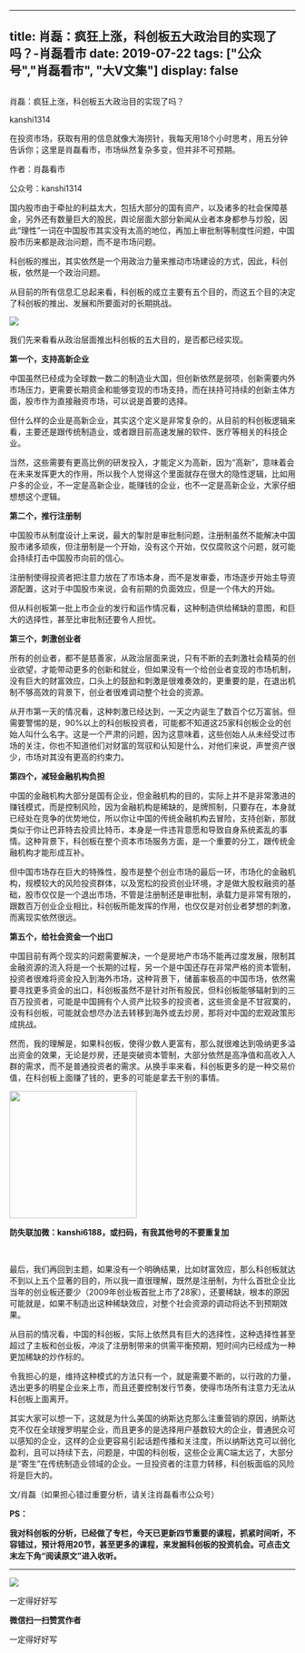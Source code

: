 
---
title:  肖磊：疯狂上涨，科创板五大政治目的实现了吗？-肖磊看市
date: 2019-07-22
tags: ["公众号","肖磊看市", "大V文集"]
display: false
---


## 



肖磊：疯狂上涨，科创板五大政治目的实现了吗？




kanshi1314




在投资市场，获取有用的信息就像大海捞针，我每天用18个小时思考，用五分钟告诉你；这里是肖磊看市，市场纵然复杂多变，但并非不可预期。


作者：肖磊看市

公众号：kanshi1314



国内股市由于牵扯的利益太大，包括大部分的国有资产，以及诸多的社会保障基金，另外还有数量巨大的股民，舆论层面大部分新闻从业者本身都参与炒股，因此“理性”一词在中国股市其实没有太高的地位，再加上审批制等制度性问题，中国股市历来都是政治问题，而不是市场问题。



科创板的推出，其实依然是一个用政治力量来推动市场建设的方式，因此，科创板，依然是一个政治问题。



从目前的所有信息汇总起来看，科创板的成立主要有五个目的，而这五个目的决定了科创板的推出、发展和所要面对的长期挑战。



<img class="rich_pages" data-copyright="0" data-ratio="0.5603864734299517" data-s="300,640" src="https://mmbiz.qpic.cn/mmbiz_png/rIYcHn0KrPTVrXMLhrjtTxovP453YnsBmdTiaVZmb8Ry9zTvOpEsHr4XupkQ7O0WOlwGibpQ1XMaSem5qkAvq1DA/640?wx_fmt=png" data-type="png" data-w="1035" style=""/>



我们先来看看从政治层面推出科创板的五大目的，是否都已经实现。



**第一个，支持高新企业**



中国虽然已经成为全球数一数二的制造业大国，但创新依然是弱项，创新需要内外市场压力，更需要长期资金和能够变现的市场支持，而在扶持可持续的创新主体方面，股市作为直接融资市场，可以说是首要的选择。



但什么样的企业是高新企业，其实这个定义是非常复杂的，从目前的科创板逻辑来看，主要还是跟传统制造业，或者跟目前高速发展的软件、医疗等相关的科技企业。



当然，这些需要有更高比例的研发投入，才能定义为高新，因为“高新”，意味着会在未来发挥更大的作用，所以我个人觉得这个里面就存在很大的隐性逻辑，比如用户多的企业，不一定是高新企业，能赚钱的企业，也不一定是高新企业，大家仔细想想这个逻辑。



**第二个，推行注册制**



中国股市从制度设计上来说，最大的掣肘是审批制问题，注册制虽然不能解决中国股市诸多顽疾，但注册制是一个开始，没有这个开始，仅仅腐败这个问题，就可能会持续打击中国股市向前的信心。



注册制使得投资者把注意力放在了市场本身，而不是发审委，市场逐步开始主导资源配置，这对于中国股市来说，会有前期的负面效应，但是一个伟大的开始。



但从科创板第一批上市企业的发行和运作情况看，这种制造供给稀缺的意图，和巨大的选择性，甚至比审批制还要令人担忧。



**第三个，刺激创业者**



所有的创业者，都不是慈善家，从政治层面来说，只有不断的去刺激社会精英的创业欲望，才能带动更多的创新和就业，但如果没有一个给创业者变现的市场机制，没有巨大的财富效应，口头上的鼓励和刺激是很难奏效的，更重要的是，在退出机制不够高效的背景下，创业者很难调动整个社会的资源。



从开市第一天的情况看，这种刺激已经达到，一天之内诞生了数百个亿万富翁。但需要警惕的是，90%以上的科创板投资者，可能都不知道这25家科创板企业的创始人叫什么名字。这是一个严肃的问题，因为这意味着，这些创始人从未经受过市场的关注，你也不知道他们对财富的驾驭和认知是什么，对他们来说，声誉资产很少，市场对其没有更高的约束力。



**第四个，减轻金融机构负担**



中国的金融机构大部分是国有企业，但金融机构的目的，实际上并不是非常激进的赚钱模式，而是控制风险，因为金融机构是稀缺的，是牌照制，只要存在，本身就已经处在竞争的优势地位，所以你让中国的传统金融机构去冒险，支持创新，那就类似于你让巴菲特去投资比特币，本身是一件违背意愿和导致自身系统紊乱的事情。这种背景下，科创板在整个资本市场服务方面，是一个重要的分工，跟传统金融机构才能形成互补。



但中国市场存在巨大的特殊性，股市是整个创业市场的最后一环，市场化的金融机构，规模较大的风险投资群体，以及宽松的投资创业环境，才是做大股权融资的基础，股市仅仅是一个退出市场，不管是注册制还是审批制，承载力是非常有限的，跟数百万创业企业相比，科创板所能发挥的作用，也仅仅是对创业者梦想的刺激，而离现实依然很远。



**第五个，给社会资金一个出口**



中国目前有两个现实的问题需要解决，一个是房地产市场不能再过度发展，限制其金融资源的流入将是一个长期的过程，另一个是中国还存在非常严格的资本管制，投资者很难将资金投入到海外市场，这种背景下，储蓄率极高的中国市场，依然需要寻找更多资金的出口，科创板虽然不是针对所有股民，但科创板能够辐射到的三百万投资者，可能是中国拥有个人资产比较多的投资者，这些资金是不甘寂寞的，没有科创板，可能就会想尽办法去转移到海外或去炒房，那将对中国的宏观政策形成挑战。



然而，我的理解是，如果科创板，使得少数人更富有，那么就很难达到吸纳更多溢出资金的效果，无论是炒房，还是突破资本管制，大部分依然是高净值和高收入人群的需求，而不是普通投资者的需求。从换手率来看，科创板更多的是一种交易价值，在科创板上面赚了钱的，更多的可能是拿去干别的事情。



<img class="rich_pages" data-copyright="0" data-ratio="1" data-s="300,640" src="https://mmbiz.qpic.cn/mmbiz_jpg/rIYcHn0KrPQxE6zMiarib0VYKnt94Md6MMtJIw6YEwy8maoZPYfqopnlsqVs55Vz3JiaQIS7PZ1rg8lrYVngiaw9CQ/640?wx_fmt=jpeg" data-type="jpeg" data-w="430" style="height: 224px;width: 224px;"/>

**防失联加微：kanshi6188，或扫码，有我其他号的不要重复加**

&nbsp;

最后，我们再回到主题，如果没有一个明确结果，比如财富效应，那么科创板就达不到以上五个显著的目的，所以我一直很理解，既然是注册制，为什么首批企业比当年的创业板还要少（2009年创业板首批上市了28家），还要稀缺，根本的原因可能就是，如果不制造出这种稀缺效应，对整个社会资源的调动将达不到预期效果。



从目前的情况看，中国的科创板，实际上依然具有巨大的选择性，这种选择性甚至超过了主板和创业板，冲淡了注册制带来的供需平衡预期，短时间内已经成为一种更加稀缺的炒作标的。



令我担心的是，维持这种模式的方法只有一个，就是需要不断的，以行政的力量，选出更多的明星企业来上市，而且还要控制发行节奏，使得市场所有注意力无法从科创板上面离开。



其实大家可以想一下，这就是为什么美国的纳斯达克那么注重营销的原因，纳斯达克不仅在全球搜罗明星企业，而且更多的是选择用户基数较大的企业，普通民众可以感知的企业，这样的企业更容易引起话题传播和关注度，所以纳斯达克可以弱化盈利，且可以持续下去，问题是，中国的科创板，这些企业离C端太远了，大部分是“寄生”在传统制造业领域的企业。一旦投资者的注意力转移，科创板面临的风险将是巨大的。



文/肖磊（如果担心错过重要分析，请关注肖磊看市公众号）



**PS：**

**我对科创板的分析，已经做了专栏，今天已更新四节重要的课程，抓紧时间听，不容错过，预计将用20节，甚至更多的课程，来发掘科创板的投资机会。可点击文末左下角“****阅读原文****”进入收听。**

****



<img class="rich_pages" data-copyright="0" data-ratio="1.7777777777777777" data-s="300,640" src="https://mmbiz.qpic.cn/mmbiz_jpg/rIYcHn0KrPTVrXMLhrjtTxovP453YnsBWrj4zibic8zn11FZBYURMXV2FO7uaibp6RZoSm8ZsPY9PkVLCicH04c1pA/640?wx_fmt=jpeg" data-type="jpeg" data-w="1242" style=""/>



一定得好好写


**微信扫一扫赞赏作者**






一定得好好写








